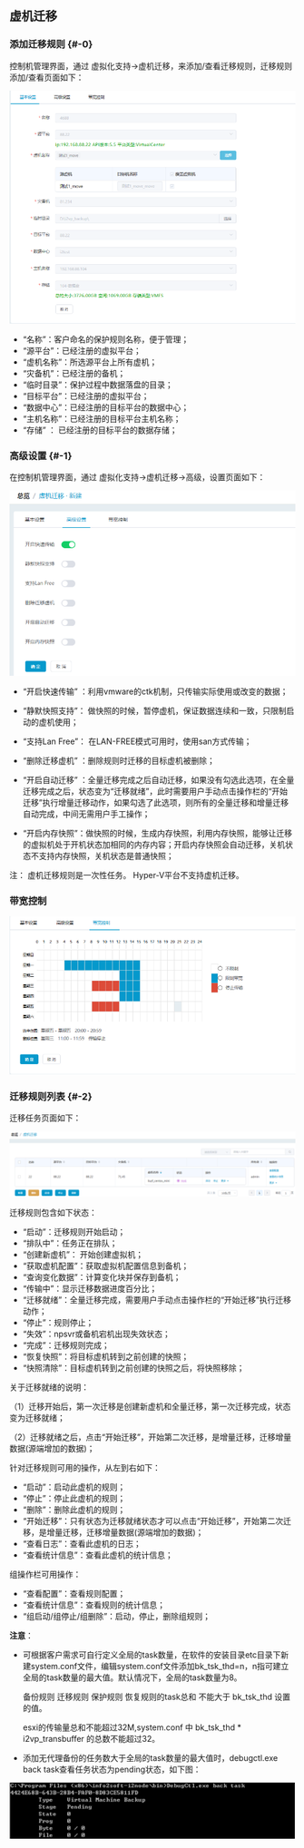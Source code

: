 ## 虚机迁移

### 添加迁移规则 {#-0}

控制机管理界面，通过 虚拟化支持-&gt;虚机迁移，来添加/查看迁移规则，迁移规则添加/查看页面如下：

![说明: 1](/assets/V7.1.2019011509.png)

*   “名称”：客户命名的保护规则名称，便于管理；
*   “源平台”：已经注册的虚拟平台；
*   “虚机名称”：所选源平台上所有虚机；
*   “灾备机”：已经注册的备机；
*   “临时目录”：保护过程中数据落盘的目录；
*   “目标平台”：已经注册的虚拟平台；
*   “数据中心”：已经注册的目标平台的数据中心；
*   “主机名称”：已经注册的目标平台主机名称；
*   “存储” ： 已经注册的目标平台的数据存储；

### 高级设置 {#-1}

在控制机管理界面，通过 虚拟化支持-&gt;虚机迁移-&gt;高级，设置页面如下：

![说明: 1](/assets/V7.120190325122515.png)

* “开启快速传输” ：利用vmware的ctk机制，只传输实际使用或改变的数据；

* “静默快照支持”： 做快照的时候，暂停虚机，保证数据连续和一致，只限制启动的虚机使用；

* “支持Lan Free”： 在LAN-FREE模式可用时，使用san方式传输；

* “删除迁移虚机” ：删除规则时迁移的目标虚机被删除；

* “开启自动迁移” ：全量迁移完成之后自动迁移，如果没有勾选此选项，在全量迁移完成之后，状态变为“迁移就绪”，此时需要用户手动点击操作栏的“开始迁移”执行增量迁移动作，如果勾选了此选项，则所有的全量迁移和增量迁移自动完成，中间无需用户手工操作；

* “开启内存快照”：做快照的时候，生成内存快照，利用内存快照，能够让迁移的虚拟机处于开机状态加相同的内存内容；开启内存快照会自动迁移，关机状态不支持内存快照，关机状态是普通快照；

注：
虚机迁移规则是一次性任务。
Hyper-V平台不支持虚机迁移。


### 带宽控制

![说明: 1](/assets/V7.1.2019011511.png)

### 迁移规则列表 {#-2}

迁移任务页面如下：

![说明: 1](/assets/V7.120190404151734.png)

迁移规则包含如下状态：

*   “启动”：迁移规则开始启动；
*   “排队中”：任务正在排队；
*   “创建新虚机”： 开始创建虚拟机；
*   “获取虚机配置”：获取虚拟机配置信息到备机；
*   “查询变化数据”：计算变化块并保存到备机；
*   “传输中”：显示迁移数据进度百分比；
*   “迁移就绪”：全量迁移完成，需要用户手动点击操作栏的“开始迁移”执行迁移动作；
*   “停止”：规则停止；
*   “失效”：npsvr或备机宕机出现失效状态；
*   “完成”：迁移规则完成；
*   “恢复快照”：将目标虚机转到之前创建的快照；
*   “快照清除”：目标虚机转到之前创建的快照之后，将快照移除；

关于迁移就绪的说明：

（1）迁移开始后，第一次迁移是创建新虚机和全量迁移，第一次迁移完成，状态变为迁移就绪；

（2）迁移就绪之后，点击“开始迁移”，开始第二次迁移，是增量迁移，迁移增量数据(源端增加的数据)；

针对迁移规则可用的操作，从左到右如下：

*   “启动”：启动此虚机的规则；
*   “停止”：停止此虚机的规则；
*   “删除”：删除此虚机的规则；
*   “开始迁移”：只有状态为迁移就绪状态才可以点击“开始迁移”，开始第二次迁移，是增量迁移，迁移增量数据(源端增加的数据)；
*   “查看日志”：查看此虚机的日志；
*   “查看统计信息”：查看此虚机的统计信息；

组操作栏可用操作：
*   “查看配置”：查看规则配置；
*   “查看统计信息”：查看规则的统计信息；
*   “组启动/组停止/组删除”：启动，停止，删除组规则；



**注意**：

*  可根据客户需求可自行定义全局的task数量，在软件的安装目录etc目录下新建system.conf文件，编辑system.conf文件添加bk_tsk_thd=n，n指可建立全局的task数量的最大值。默认情况下，全局的task数量为8。

   备份规则 迁移规则 保护规则 恢复规则的task总和 不能大于 bk_tsk_thd 设置的值。
   
   esxi的传输量总和不能超过32M,system.conf  中  bk_tsk_thd * i2vp_transbuffer 的总数不能超过32。

*  添加无代理备份的任务数大于全局的task数量的最大值时，debugctl.exe back task查看任务状态为pending状态，如下图：

![说明: 3](/assets/V6.036973.png)
